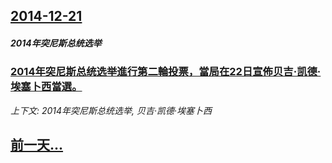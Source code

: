 ## [2014-12-21](/news/2014/12/21/index.md)

##### 2014年突尼斯总统选举
### [2014年突尼斯总统选举進行第二輪投票，當局在22日宣佈贝吉·凯德·埃塞卜西當選。 ](/news/2014/12/21/2014年突尼斯总统选举進行第二輪投票-當局在22日宣佈贝吉-凯德-埃塞卜西當選.md)
_上下文: 2014年突尼斯总统选举, 贝吉·凯德·埃塞卜西_

## [前一天...](/news/2014/12/20/index.md)

